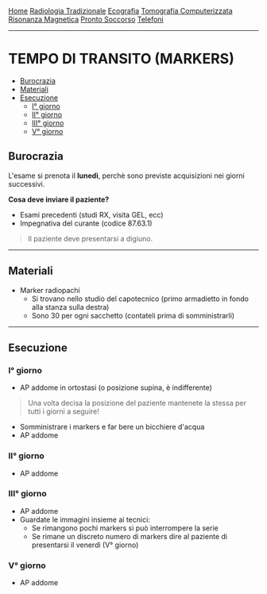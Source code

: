 <div class="topnav">
  <a href="index.html">Home</a>
  <a href="radiologia_tradizionale.html">Radiologia Tradizionale</a>
  <a href="ecografia.html">Ecografia</a>
  <a href="tomografia_computerizzata.html">Tomografia Computerizzata</a>
  <a href="risonanza_magnetica.html">Risonanza Magnetica</a>
  <a href="pronto_soccorso.html">Pronto Soccorso</a>
  <a href="contatti.html">Telefoni</a>
</div>

---

# TEMPO DI TRANSITO (MARKERS)

  - [Burocrazia](#burocrazia)
  - [Materiali](#materiali)
  - [Esecuzione](#esecuzione)
    - [I° giorno](#i-giorno)
    - [II° giorno](#ii-giorno)
    - [III° giorno](#iii-giorno)
    - [V° giorno](#v-giorno)

## Burocrazia

L'esame si prenota il **lunedì**, perchè sono previste acquisizioni nei giorni successivi.

**Cosa deve inviare il paziente?**

- Esami precedenti (studi RX, visita GEL, ecc)
- Impegnativa del curante (codice 87.63.1)

> Il paziente deve presentarsi a digiuno.
- - -

## Materiali

- Marker radiopachi
  - Si trovano nello studio del capotecnico (primo armadietto in fondo alla stanza sulla destra)
  - Sono 30 per ogni sacchetto (contateli prima di somministrarli)

- - -

## Esecuzione

### I° giorno

- AP addome in ortostasi (o posizione supina, è indifferente)

> Una volta decisa la posizione del paziente mantenete la stessa per tutti i giorni a seguire!

- Somministrare i markers e far bere un bicchiere d'acqua
- AP addome

### II° giorno

- AP addome

### III° giorno

- AP addome
- Guardate le immagini insieme ai tecnici:
  - Se rimangono pochi markers si può interrompere la serie
  - Se rimane un discreto numero di markers dire al paziente di presentarsi il venerdì (V° giorno)

### V° giorno

- AP addome